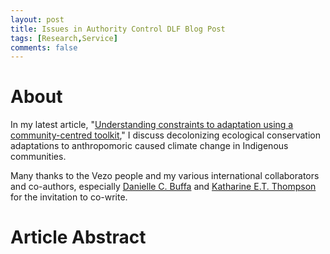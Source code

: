 ```yaml
---
layout: post
title: Issues in Authority Control DLF Blog Post
tags: [Research,Service]
comments: false
---
```


# About
In my latest article, "[Understanding constraints to adaptation using a community-centred toolkit](https://doi.org/10.1098/rstb.2022.0391)," I discuss decolonizing ecological conservation adaptations to anthropomoric caused climate change in Indigenous communities. 

Many thanks to the Vezo people and my various international collaborators and co-authors, especially [Danielle C. Buffa](https://orcid.org/0000-0002-9478-8470) and [Katharine E.T. Thompson](https://orcid.org/0000-0002-5892-536X) for the invitation to co-write. 

# Article Abstract
